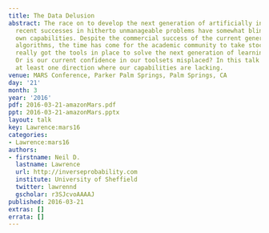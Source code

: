 ```yaml
---
title: The Data Delusion
abstract: The race on to develop the next generation of artificially intelligent algorithms,
  recent successes in hitherto unmanageable problems have somewhat blinded us to our
  own capabilities. Despite the commercial success of the current generation of learning
  algorithms, the time has come for the academic community to take stock. Have we
  really got the tools in place to solve the next generation of learning problems?
  Or is our current confidence in our toolsets misplaced? In this talk we’ll develop
  at least one direction where our capabilities are lacking.
venue: MARS Conference, Parker Palm Springs, Palm Springs, CA
day: '21'
month: 3
year: '2016'
pdf: 2016-03-21-amazonMars.pdf
ppt: 2016-03-21-amazonMars.pptx
layout: talk
key: Lawrence:mars16
categories:
- Lawrence:mars16
authors:
- firstname: Neil D.
  lastname: Lawrence
  url: http://inverseprobability.com
  institute: University of Sheffield
  twitter: lawrennd
  gscholar: r3SJcvoAAAAJ
published: 2016-03-21
extras: []
errata: []
---
```


